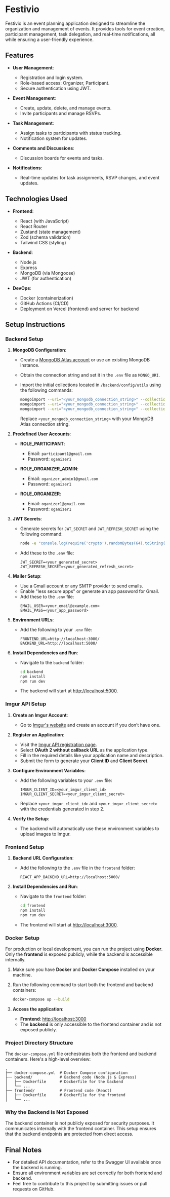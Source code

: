 # Festivio

Festivio is an event planning application designed to streamline the organization and management of events. It provides tools for event creation, participant management, task delegation, and real-time notifications, all while ensuring a user-friendly experience.

## Features

- **User Management**:
  - Registration and login system.
  - Role-based access: Organizer, Participant.
  - Secure authentication using JWT.

- **Event Management**:
  - Create, update, delete, and manage events.
  - Invite participants and manage RSVPs.

- **Task Management**:
  - Assign tasks to participants with status tracking.
  - Notification system for updates.

- **Comments and Discussions**:
  - Discussion boards for events and tasks.

- **Notifications**:
  - Real-time updates for task assignments, RSVP changes, and event updates.

## Technologies Used

- **Frontend**:
  - React (with JavaScript)
  - React Router
  - Zustand (state management)
  - Zod (schema validation)
  - Tailwind CSS (styling)

- **Backend**:
  - Node.js
  - Express
  - MongoDB (via Mongoose)
  - JWT (for authentication)

- **DevOps**:
  - Docker (containerization)
  - GitHub Actions (CI/CD)
  - Deployment on Vercel (frontend) and server for backend

## Setup Instructions

### Backend Setup

1. **MongoDB Configuration**:
   - Create a [MongoDB Atlas account](https://www.mongodb.com/cloud/atlas) or use an existing MongoDB instance.
   - Obtain the connection string and set it in the `.env` file as `MONGO_URI`.

   - Import the initial collections located in `/backend/config/utils` using the following commands:
     ```bash
     mongoimport --uri="<your_mongodb_connection_string>" --collection=users --file=backend/config/utils/users.json --jsonArray
     mongoimport --uri="<your_mongodb_connection_string>" --collection=tasks --file=backend/config/utils/tasks.json --jsonArray
     mongoimport --uri="<your_mongodb_connection_string>" --collection=events --file=backend/config/utils/events.json --jsonArray
     ```
     Replace `<your_mongodb_connection_string>` with your MongoDB Atlas connection string.

1. **Predefined User Accounts**:
   - **ROLE_PARTICIPANT**:
     - Email: `participant1@gmail.com`
     - Password: `oganizer1`

   - **ROLE_ORGANIZER_ADMIN**:
     - Email: `oganizer_admin1@gmail.com`
     - Password: `oganizer1`

   - **ROLE_ORGANIZER**:
     - Email: `oganizer1@gmail.com`
     - Password: `oganizer1`

2. **JWT Secrets**:
   - Generate secrets for `JWT_SECRET` and `JWT_REFRESH_SECRET` using the following command:
     ```bash
     node -e "console.log(require('crypto').randomBytes(64).toString('hex'))"
     ```
   - Add these to the `.env` file:
     ```env
     JWT_SECRET=<your_generated_secret>
     JWT_REFRESH_SECRET=<your_generated_refresh_secret>
     ```

3. **Mailer Setup**:
   - Use a Gmail account or any SMTP provider to send emails.
   - Enable "less secure apps" or generate an app password for Gmail.
   - Add these to the `.env` file:
     ```env
     EMAIL_USER=<your_email@example.com>
     EMAIL_PASS=<your_app_password>
     ```

4. **Environment URLs**:
   - Add the following to your `.env` file:
     ```env
     FRONTEND_URL=http://localhost:3000/
     BACKEND_URL=http://localhost:5000/
     ```

5. **Install Dependencies and Run**:
   - Navigate to the `backend` folder:
     ```bash
     cd backend
     npm install
     npm run dev
     ```
   - The backend will start at [http://localhost:5000](http://localhost:5000).

### Imgur API Setup

1. **Create an Imgur Account**:
   - Go to [Imgur's website](https://imgur.com/) and create an account if you don’t have one.

2. **Register an Application**:
   - Visit the [Imgur API registration page](https://api.imgur.com/oauth2/addclient).
   - Select **OAuth 2 without callback URL** as the application type.
   - Fill in the required details like your application name and description.
   - Submit the form to generate your **Client ID** and **Client Secret**.

3. **Configure Environment Variables**:
   - Add the following variables to your `.env` file:
     ```env
     IMGUR_CLIENT_ID=<your_imgur_client_id>
     IMGUR_CLIENT_SECRET=<your_imgur_client_secret>
     ```
   - Replace `<your_imgur_client_id>` and `<your_imgur_client_secret>` with the credentials generated in step 2.

4. **Verify the Setup**:
   - The backend will automatically use these environment variables to upload images to Imgur.

### Frontend Setup

1. **Backend URL Configuration**:
   - Add the following to the `.env` file in the `frontend` folder:
     ```env
     REACT_APP_BACKEND_URL=http://localhost:5000/
     ```

2. **Install Dependencies and Run**:
   - Navigate to the `frontend` folder:
     ```bash
     cd frontend
     npm install
     npm run dev
     ```
   - The frontend will start at [http://localhost:3000](http://localhost:3000).

### Docker Setup

For production or local development, you can run the project using **Docker**. Only the **frontend** is exposed publicly, while the backend is accessible internally.

1. Make sure you have **Docker** and **Docker Compose** installed on your machine.

2. Run the following command to start both the frontend and backend containers:
   ```bash
   docker-compose up --build
   ```

3. **Access the application**:
   - **Frontend**: [http://localhost:3000](http://localhost:3000)
   - The **backend** is only accessible to the frontend container and is not exposed publicly.

### Project Directory Structure

The `docker-compose.yml` file orchestrates both the frontend and backend containers. Here's a high-level overview:

```plaintext
.
├── docker-compose.yml  # Docker Compose configuration
├── backend/            # Backend code (Node.js & Express)
│   ├── Dockerfile      # Dockerfile for the backend
│   └── ...
├── frontend/           # Frontend code (React)
│   ├── Dockerfile      # Dockerfile for the frontend
│   └── ...
```

### Why the Backend is Not Exposed

The backend container is not publicly exposed for security purposes. It communicates internally with the frontend container. This setup ensures that the backend endpoints are protected from direct access.

## Final Notes

- For detailed API documentation, refer to the Swagger UI available once the backend is running.
- Ensure all environment variables are set correctly for both frontend and backend.
- Feel free to contribute to this project by submitting issues or pull requests on GitHub.

